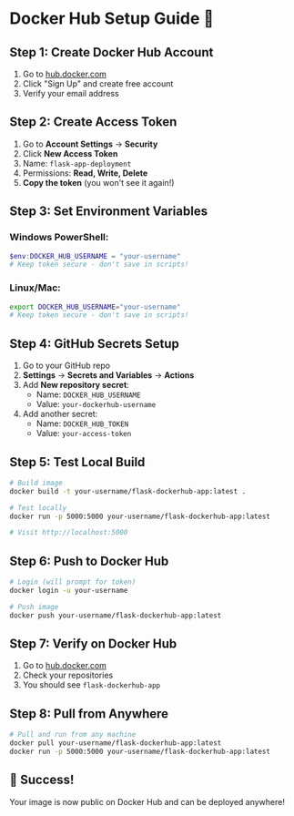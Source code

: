 # Docker Hub Setup Guide 🐳

## Step 1: Create Docker Hub Account

1. Go to [hub.docker.com](https://hub.docker.com)
2. Click "Sign Up" and create free account
3. Verify your email address

## Step 2: Create Access Token

1. Go to **Account Settings** → **Security**
2. Click **New Access Token**
3. Name: `flask-app-deployment`
4. Permissions: **Read, Write, Delete**
5. **Copy the token** (you won't see it again!)

## Step 3: Set Environment Variables

### Windows PowerShell:
```powershell
$env:DOCKER_HUB_USERNAME = "your-username"
# Keep token secure - don't save in scripts!
```

### Linux/Mac:
```bash
export DOCKER_HUB_USERNAME="your-username"
# Keep token secure - don't save in scripts!
```

## Step 4: GitHub Secrets Setup

1. Go to your GitHub repo
2. **Settings** → **Secrets and Variables** → **Actions**
3. Add **New repository secret**:
   - Name: `DOCKER_HUB_USERNAME`
   - Value: `your-dockerhub-username`
4. Add another secret:
   - Name: `DOCKER_HUB_TOKEN`
   - Value: `your-access-token`

## Step 5: Test Local Build

```bash
# Build image
docker build -t your-username/flask-dockerhub-app:latest .

# Test locally
docker run -p 5000:5000 your-username/flask-dockerhub-app:latest

# Visit http://localhost:5000
```

## Step 6: Push to Docker Hub

```bash
# Login (will prompt for token)
docker login -u your-username

# Push image
docker push your-username/flask-dockerhub-app:latest
```

## Step 7: Verify on Docker Hub

1. Go to [hub.docker.com](https://hub.docker.com)
2. Check your repositories
3. You should see `flask-dockerhub-app`

## Step 8: Pull from Anywhere

```bash
# Pull and run from any machine
docker pull your-username/flask-dockerhub-app:latest
docker run -p 5000:5000 your-username/flask-dockerhub-app:latest
```

## 🎉 Success!

Your image is now public on Docker Hub and can be deployed anywhere!
